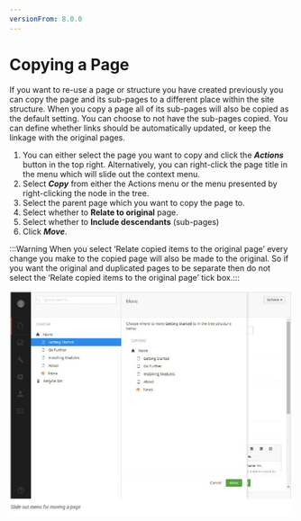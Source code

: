 ```yaml
---
versionFrom: 8.0.0
---
```


# Copying a Page

If you want to re-use a page or structure you have created previously you can copy the page and its sub-pages to a different place within the site structure. When you copy a page all of its sub-pages will also be copied as the default setting. You can choose to not have the sub-pages copied.
 You can define whether links should be automatically updated, or keep the linkage with the original pages.


1. You can either select the page you want to copy and click the ***Actions*** button in the top right. Alternatively, you can right-click the page title in the menu which will slide out the context menu.
2. Select ***Copy*** from either the Actions menu or the menu presented by right-clicking the node in the tree.
3. Select the parent page which you want to copy the page to.
4. Select whether to **Relate to original** page.
5. Select whether to **Include descendants** (sub-pages)
6. Click ***Move***.


:::Warning When you select ‘Relate copied items to the original page’ every change you make to the copied page will also be made to the original. So if you want the original and duplicated pages to be separate then do not select the ‘Relate copied items to the original page’ tick box.:::

![movePage.jpg](images/movePage.jpg)
